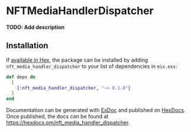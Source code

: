 # NFTMediaHandlerDispatcher

**TODO: Add description**

## Installation

If [available in Hex](https://hex.pm/docs/publish), the package can be installed
by adding `nft_media_handler_dispatcher` to your list of dependencies in `mix.exs`:

```elixir
def deps do
  [
    {:nft_media_handler_dispatcher, "~> 0.1.0"}
  ]
end
```

Documentation can be generated with [ExDoc](https://github.com/elixir-lang/ex_doc)
and published on [HexDocs](https://hexdocs.pm). Once published, the docs can
be found at <https://hexdocs.pm/nft_media_handler_dispatcher>.

